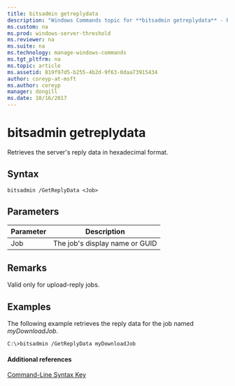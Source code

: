 ```yaml
---
title: bitsadmin getreplydata
description: "Windows Commands topic for **bitsadmin getreplydata** - Retrieves the server's reply data in hexadecimal format."
ms.custom: na
ms.prod: windows-server-threshold
ms.reviewer: na
ms.suite: na
ms.technology: manage-windows-commands
ms.tgt_pltfrm: na
ms.topic: article
ms.assetid: 819f97d5-b255-4b2d-9f63-0daa73915434
author: coreyp-at-msft
ms.author: coreyp
manager: dongill
ms.date: 10/16/2017
---
```


# bitsadmin getreplydata



Retrieves the server's reply data in hexadecimal format.

## Syntax

```
bitsadmin /GetReplyData <Job>
```

## Parameters

|Parameter|Description|
|---------|-----------|
|Job|The job's display name or GUID|

## Remarks

Valid only for upload-reply jobs.

## <a name="BKMK_examples"></a>Examples

The following example retrieves the reply data for the job named *myDownloadJob*.
```
C:\>bitsadmin /GetReplyData myDownloadJob
```

#### Additional references

[Command-Line Syntax Key](command-line-syntax-key.md)